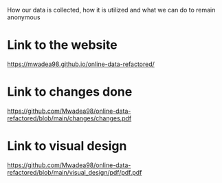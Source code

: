 How our data is collected, how it is utilized and what we can do to remain anonymous
# Link to the website

https://mwadea98.github.io/online-data-refactored/

# Link to changes done

https://github.com/Mwadea98/online-data-refactored/blob/main/changes/changes.pdf

# Link to visual design

https://github.com/Mwadea98/online-data-refactored/blob/main/visual_design/pdf/pdf.pdf
